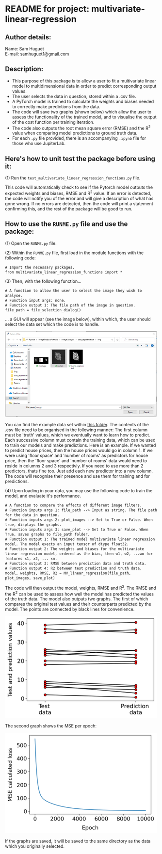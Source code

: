 # README for project: multivariate-linear-regression

## Author details: 
Name: Sam Huguet  
E-mail: samhuguet1@gmail.com

## Description:   
- This purpose of this package is to allow a user to fit a multivariate linear model to multidimensional data in order to predict corresponding output values. 
- The user selects the data in question, stored within a .csv file. 
- A PyTorch model is trained to calculate the weights and biases needed to correctly make predictions from the data.
- The code will save two graphs (shown below) which allow the user to assess the functionality of the trained model, and to visualise the output of the cost function per training iteration. 
- The code also outputs the root mean square error (RMSE) and the R<sup>2</sup> value when comparing model predictions to ground truth data. 
- For each ```.py``` file provided, there is an accompanying ```.ipynb``` file for those who use JupiterLab.

## Here's how to unit test the package before using it: 

(1) Run the ```test_multivariate_linear_regression_functions.py``` file.  

This code will automatically check to see if the Pytorch model outputs the expected weights and biases, RMSE and R<sup>2</sup> value. If an error is detected, the code will notify you of the error and will give a description of what has gone wrong. If no errors are detected, then the code will print a statement confirming this, and the rest of the package will be good to run. 

## How to use the ```RUNME.py``` file and use the package: 

(1) Open the ```RUNME.py``` file. 

(2) Within the ```RUNME.py``` file, first load in the module functions with the following code:

```
# Import the necessary packages.
from multivariate_linear_regression_functions import *
```

(3) Then, with the following function...
```
# A function to allow the user to select the image they wish to analyse. 
# Function input args: none. 
# Function output 1: The file path of the image in question. 
file_path = file_selection_dialog()
```
... a GUI will appear (see the image below), within which, the user should select the data set which the code is to handle.

<img src="https://github.com/SamHSoftware/Machine-Learning/blob/main/multivariate-linear-regression/img/File%20selection.PNG?raw=true" alt="file selection GUI" width="500"/>

You can find the example data set within [this folder](https://github.com/SamHSoftware/Machine-Learning/blob/main/multivariate-linear-regression/data/MV_linear_regression_data.csv). The contents of the .csv file need to be organised in the following manner: The first column must be 'truth' values, which we eventually want to learn how to predict. Each successive column must contain the training data, which can be used to train our models and make predictions. Here is an example. If we wanted to predict house prices, then the house prices would go in column 1. If we were using 'floor space' and 'number of rooms' as predictors for house price, then the 'floor space' and 'number of rooms' data would need to reside in columns 2 and 3 respectivly. If you need to use more than 2 predictors, thats fine too. Just add each new predictor into a new column. The code will recognise their presence and use them for training and for predictions. 

(4) Upon loading in your data, you may use the following code to train the model, and evaluate it's performance. 

```
# A function to compare the effects of different image filters.
# Function inputs args 1: file_path --> Input as string. The file path for the data in question.
# Function inputs args 2: plot_images --> Set to True or False. When true, displays the graphs. 
# Function inputs args 3: save_plot --> Set to True or False. When True, saves graphs to file_path folder.
# Function output 1: The trained model multivariate linear regression model. The model exects an input tensor of dtype float32.
# Function output 2: The weights and biases for the multivariate linear regression model, ordered as the bias, then w1, w2, ...wn for features x1, x2, ... xn.
# Function output 3: RMSE between prediction data and truth data. 
# Function output 4: R2 between test prediction and truth data. 
model, weights, RMSE, R2 = MV_linear_regression(file_path, plot_images, save_plot)
```

The code will then output the model, weights, RMSE and R<sup>2</sup>. The RMSE and the R<sup>2</sup> can be used to assess how well the model has predicted the values of the truth data. The model also outputs two graphs. The first of which compares the original test values and their counterparts predicted by the model. The points are connected by black lines for convenience. 

<img src="https://github.com/SamHSoftware/Machine-Learning/blob/main/multivariate-linear-regression/img/MV_linear_regression_data_evaluation.png?raw=true" alt="file selection GUI" width="500"/>  

The second graph shows the MSE per epoch: 

<img src="https://github.com/SamHSoftware/Machine-Learning/blob/main/multivariate-linear-regression/img/MV_linear_regression_data_MSE_loss.png?raw=true" alt="file selection GUI" width="500"/>  

If the graphs are saved, it will be saved to the same directory as the data which you originally selected.